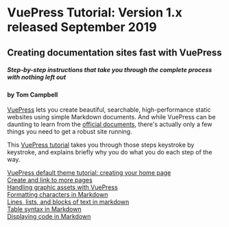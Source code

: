 # VuePress Tutorial: Version 1.x released September 2019 

## Creating documentation sites fast with VuePress


##### Step-by-step instructions that take you through the complete process with nothing left out

#### by **Tom Campbell**

[VuePress](https://vuepress.vuejs.org) lets you create beautiful,
searchable, high-performance static websites using simple Markdown
documents. And while VuePress can be daunting to learn from the
[official documents](https://github.com/vuejs/vuepress/tree/master/packages/%40vuepress/core), there's actually only a few things you need
to get a robust site running. 

This [VuePress tutorial](create-home-page.md) 
takes you through those steps keystroke by keystroke, 
and explains briefly why 
you do what you do each step of the way.


[VuePress default theme tutorial: creating your home page](create-home-page.md)  
[Create and link to more pages](create-and-link.md)  
[Handling graphic assets with VuePress](graphic-assets.md)  
[Formatting characters in Markdown](formatting-characters.md)  
[Lines, lists, and blocks of text in markdown](lines-lists-blocks.md)  
[Table syntax in Markdown](tables.md)  
[Displaying code in Markdown](code.md)  

